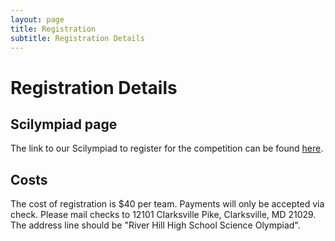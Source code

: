 ```yaml
---
layout: page
title: Registration
subtitle: Registration Details
---
```


# Registration Details

## Scilympiad page
The link to our Scilympiad to register for the competition can be found [here](https://scilympiad.com/md-rhsoi).

## Costs
The cost of registration is $40 per team. 
Payments will only be accepted via check. Please mail checks to 12101 Clarksville Pike, Clarksville, MD 21029. The address line should be "River Hill High School Science Olympiad".

